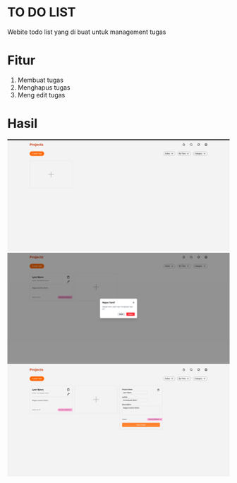 # TO DO LIST
Webite todo list yang di buat untuk management tugas

# Fitur 
1. Membuat tugas
2. Menghapus tugas
3. Meng edit tugas

# Hasil
![alt text](/public/images/image.png)
![alt text](/public/images/image-1.png)
![alt text](/public/images/image-2.png)